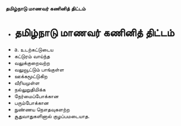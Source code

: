 **தமிழ்நாடு மாணவர் கணினித் திட்டம்**
- # தமிழ்நாடு மாணவர் கணினித் திட்டம்
- a. உடற்கட்டுடைய
- கட்டுரம் வாய்ந்த
- வலுக்குறைவற்ற
- வலுவூட்டும் பாங்குள்ள
- ஊக்கமூட்டுகிற
- வீரியமுள்ள
- நல்லுறுதிமிக்க
- நேர்மைப்போக்கான
- பரும்போக்கான
- நுண்ணய நௌதவுகளற்ற
- சூதுவாதுகளினால் குழப்பமடையாத.

